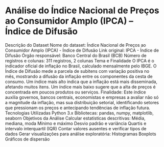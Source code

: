 # Análise do Índice Nacional de Preços ao Consumidor Amplo (IPCA) – Índice de Difusão
Descrição do Dataset
Nome do dataset: Índice Nacional de Preços ao Consumidor Amplo (IPCA) - Índice de Difusão
Link original: IPCA - Índice de Difusão
Órgão responsável: Banco Central do Brasil (BCB)
Número de registros e colunas: 311 registros, 2 colunas
Tema e Finalidade
O IPCA é o indicador oficial de inflação no Brasil, calculado mensalmente pelo IBGE. O Índice de Difusão mede a parcela de subitens com variação positiva no mês, mostrando a difusão da inflação entre os componentes da cesta de consumo.
Um índice mais alto indica que a inflação está mais disseminada, afetando muitos itens.
Um índice mais baixo sugere que a alta de preços é concentrada em poucos produtos ou serviços.
Finalidade:
Este índice auxilia governos, bancos centrais, economistas e empresas a avaliar não só a magnitude da inflação, mas sua distribuição setorial, identificando setores que pressionam os preços e antecipando tendências de inflação futura.
Tecnologias Utilizadas
Python 3.x
Bibliotecas: pandas, numpy, matplotlib, seaborn
Objetivos da Análise
Calcular estatísticas descritivas:
Média, mediana, moda
Mínimo e máximo
Desvio padrão e variância
Quartis e intervalo interquartil (IQR)
Contar valores ausentes e verificar tipos de dados
Gerar visualizações para análise exploratória:
Histogramas
Boxplots
Gráficos de dispersão
